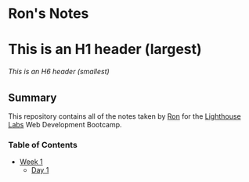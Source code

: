 # Ron's Notes

# This is an H1 header (largest)
###### This is an H6 header (smallest)

## Summary 

This repository contains all of the notes taken by [Ron](https://github.com/ronjuarez) for the [Lighthouse Labs](https://www.lighthouselabs.com) Web Development Bootcamp.

### Table of Contents
* [Week 1](/Week_1)
  * [Day 1](/Week_1/Day_1)

